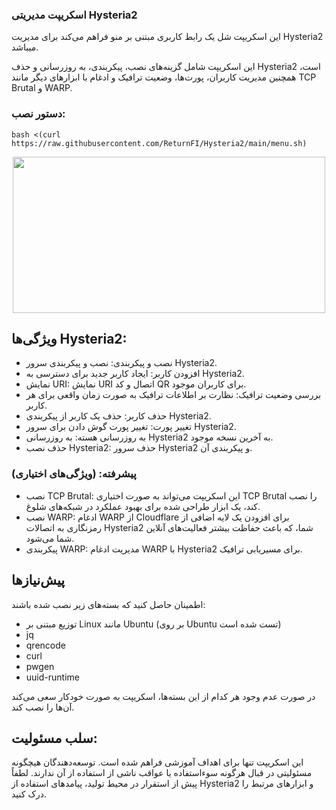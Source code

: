 ### اسکریپت مدیریتی Hysteria2

این اسکریپت شل یک رابط کاربری مبتنی بر منو فراهم می‌کند برای مدیریت Hysteria2 میباشد.

این اسکریپت شامل گزینه‌های نصب، پیکربندی، به روزرسانی و حذف Hysteria2 است، همچنین مدیریت کاربران، پورت‌ها، وضعیت ترافیک و ادغام با ابزارهای دیگر مانند TCP Brutal و WARP.

### دستور نصب:

```shell
bash <(curl https://raw.githubusercontent.com/ReturnFI/Hysteria2/main/menu.sh)
```

<p align="center">
<img src="https://github.com/ReturnFI/Hysteria2/assets/151555003/b1c7ab9f-7887-46fd-8e13-a7bfe9bf5990" width="500" height="250">
<p/>

## ویژگی‌ها Hysteria2:

- نصب و پیکربندی: نصب و پیکربندی سرور Hysteria2.
- افزودن کاربر: ایجاد کاربر جدید برای دسترسی به Hysteria2.
- نمایش URI: نمایش URI اتصال و کد QR برای کاربران موجود.
- بررسی وضعیت ترافیک: نظارت بر اطلاعات ترافیک به صورت زمان واقعی برای هر کاربر.
- حذف کاربر: حذف یک کاربر از پیکربندی Hysteria2.
- تغییر پورت: تغییر پورت‌ گوش‌ دادن برای سرور Hysteria2.
- به روزرسانی هسته: به روزرسانی Hysteria2 به آخرین نسخه موجود.
- حذف نصب Hysteria2: حذف سرور Hysteria2 و پیکربندی آن.
  
### پیشرفته: (ویژگی‌های اختیاری)
- نصب TCP Brutal: این اسکریپت می‌تواند به صورت اختیاری TCP Brutal را نصب کند، یک ابزار طراحی شده برای بهبود عملکرد در شبکه‌های شلوغ.
- نصب WARP: ادغام WARP از Cloudflare برای افزودن یک لایه اضافی از رمزنگاری به اتصالات Hysteria2 شما، که باعث حفاظت بیشتر فعالیت‌های آنلاین شما می‌شود.
- پیکربندی WARP: مدیریت ادغام WARP با Hysteria2 برای مسیریابی ترافیک.

## پیش‌نیازها
اطمینان حاصل کنید که بسته‌های زیر نصب شده باشند:

- توزیع مبتنی بر Linux مانند Ubuntu (بر روی Ubuntu تست شده است)
- jq
- qrencode
- curl
- pwgen
- uuid-runtime

در صورت عدم وجود هر کدام از این بسته‌ها، اسکریپت به صورت خودکار سعی می‌کند آن‌ها را نصب کند.

## سلب مسئولیت:
این اسکریپت تنها برای اهداف آموزشی فراهم شده است. توسعه‌دهندگان هیچگونه مسئولیتی در قبال هرگونه سوءاستفاده یا عواقب ناشی از استفاده از آن ندارند. لطفاً پیش از استقرار در محیط تولید، پیامدهای استفاده از Hysteria2 و ابزارهای مرتبط را درک کنید.
